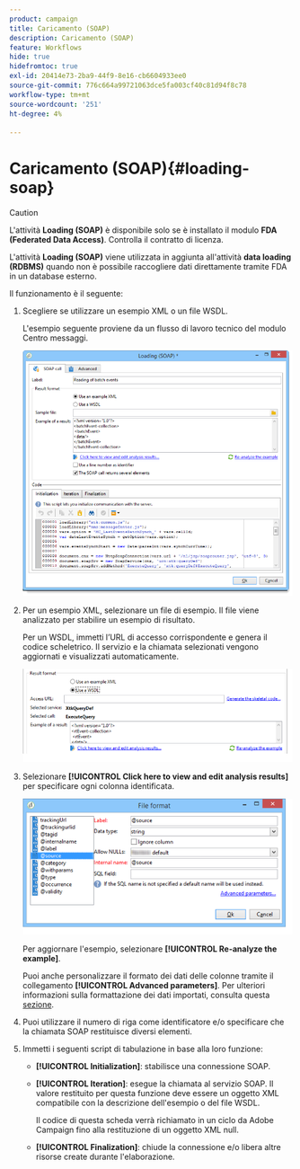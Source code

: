 ```yaml
---
product: campaign
title: Caricamento (SOAP)
description: Caricamento (SOAP)
feature: Workflows
hide: true
hidefromtoc: true
exl-id: 20414e73-2ba9-44f9-8e16-cb6604933ee0
source-git-commit: 776c664a99721063dce5fa003cf40c81d94f8c78
workflow-type: tm+mt
source-wordcount: '251'
ht-degree: 4%

---
```


# Caricamento (SOAP){#loading-soap}



>[!CAUTION]
>
>L&#39;attività **Loading (SOAP)** è disponibile solo se è installato il modulo **FDA (Federated Data Access)**. Controlla il contratto di licenza.

L&#39;attività **Loading (SOAP)** viene utilizzata in aggiunta all&#39;attività **data loading (RDBMS)** quando non è possibile raccogliere dati direttamente tramite FDA in un database esterno.

Il funzionamento è il seguente:

1. Scegliere se utilizzare un esempio XML o un file WSDL.

   L&#39;esempio seguente proviene da un flusso di lavoro tecnico del modulo Centro messaggi.

   ![](assets/load_soap_002.png)

1. Per un esempio XML, selezionare un file di esempio. Il file viene analizzato per stabilire un esempio di risultato.

   Per un WSDL, immetti l’URL di accesso corrispondente e genera il codice scheletrico. Il servizio e la chiamata selezionati vengono aggiornati e visualizzati automaticamente.

   ![](assets/soap_load_003.png)

1. Selezionare **[!UICONTROL Click here to view and edit analysis results]** per specificare ogni colonna identificata.

   ![](assets/soap_load_001.png)

   Per aggiornare l&#39;esempio, selezionare **[!UICONTROL Re-analyze the example]**.

   Puoi anche personalizzare il formato dei dati delle colonne tramite il collegamento **[!UICONTROL Advanced parameters]**. Per ulteriori informazioni sulla formattazione dei dati importati, consulta questa [sezione](../../platform/using/executing-import-jobs.md).

1. Puoi utilizzare il numero di riga come identificatore e/o specificare che la chiamata SOAP restituisce diversi elementi.
1. Immetti i seguenti script di tabulazione in base alla loro funzione:

   * **[!UICONTROL Initialization]**: stabilisce una connessione SOAP.
   * **[!UICONTROL Iteration]**: esegue la chiamata al servizio SOAP. Il valore restituito per questa funzione deve essere un oggetto XML compatibile con la descrizione dell&#39;esempio o del file WSDL.

     Il codice di questa scheda verrà richiamato in un ciclo da Adobe Campaign fino alla restituzione di un oggetto XML null.

   * **[!UICONTROL Finalization]**: chiude la connessione e/o libera altre risorse create durante l&#39;elaborazione.
